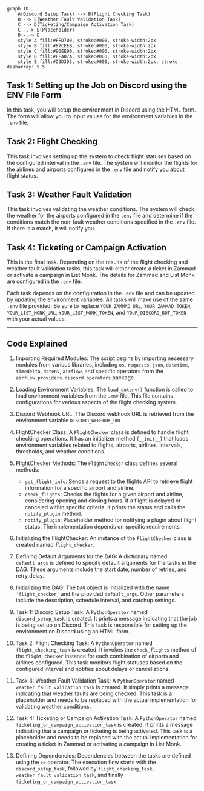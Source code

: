```mermaid
graph TD
    A(Discord Setup Task) --> B(Flight Checking Task)
    B --> C{Weather Fault Validation Task}
    C --> D(Ticketing/Campaign Activation Task)
    C -.-> E(Placeholder)
    D -.-> E
    style A fill:#FFD700, stroke:#000, stroke-width:2px
    style B fill:#87CEEB, stroke:#000, stroke-width:2px
    style C fill:#90EE90, stroke:#000, stroke-width:2px
    style D fill:#FFA07A, stroke:#000, stroke-width:2px
    style E fill:#D3D3D3, stroke:#000, stroke-width:2px, stroke-dasharray: 5 5
```

Task 1: Setting up the Job on Discord using the ENV File Form
-------------------------------------------------------------

In this task, you will setup the environment in Discord using the HTML form. The form will allow you to input values for the environment variables in the `.env` file.

Task 2: Flight Checking
-----------------------

This task involves setting up the system to check flight statuses based on the configured interval in the `.env` file. The system will monitor the flights for the airlines and airports configured in the `.env` file and notify you about flight status.

Task 3: Weather Fault Validation
--------------------------------

This task involves validating the weather conditions. The system will check the weather for the airports configured in the `.env` file and determine if the conditions match the non-fault weather conditions specified in the `.env` file. If there is a match, it will notify you.

Task 4: Ticketing or Campaign Activation
----------------------------------------

This is the final task. Depending on the results of the flight checking and weather fault validation tasks, this task will either create a ticket in Zammad or activate a campaign in List Monk. The details for Zammad and List Monk are configured in the `.env` file.

Each task depends on the configuration in the `.env` file and can be updated by updating the environment variables. All tasks will make use of the same `.env` file provided. Be sure to replace `YOUR_ZAMMAD_URL`, `YOUR_ZAMMAD_TOKEN`, `YOUR_LIST_MONK_URL`, `YOUR_LIST_MONK_TOKEN`, and `YOUR_DISCORD_BOT_TOKEN` with your actual values.

* * *


Code Explained
-------------------------------------------------------------


1.  Importing Required Modules: The script begins by importing necessary modules from various libraries, including `os`, `requests`, `json`, `datetime`, `timedelta`, `dotenv`, `airflow`, and specific operators from the `airflow.providers.discord.operators` package.
    
2.  Loading Environment Variables: The `load_dotenv()` function is called to load environment variables from the `.env` file. This file contains configurations for various aspects of the flight checking system.
    
3.  Discord Webhook URL: The Discord webhook URL is retrieved from the environment variable `DISCORD_WEBHOOK_URL`.
    
4.  FlightChecker Class: A `FlightChecker` class is defined to handle flight checking operations. It has an initializer method (`__init__`) that loads environment variables related to flights, airports, airlines, intervals, thresholds, and weather conditions.
    
5.  FlightChecker Methods: The `FlightChecker` class defines several methods:
    
    *   `get_flight_info`: Sends a request to the flights API to retrieve flight information for a specific airport and airline.
    *   `check_flights`: Checks the flights for a given airport and airline, considering opening and closing hours. If a flight is delayed or canceled within specific criteria, it prints the status and calls the `notify_plugin` method.
    *   `notify_plugin`: Placeholder method for notifying a plugin about flight status. The implementation depends on specific requirements.
6.  Initializing the FlightChecker: An instance of the `FlightChecker` class is created named `flight_checker`.
    
7.  Defining Default Arguments for the DAG: A dictionary named `default_args` is defined to specify default arguments for the tasks in the DAG. These arguments include the start date, number of retries, and retry delay.
    
8.  Initializing the DAG: The `DAG` object is initialized with the name `'flight_checker'` and the provided `default_args`. Other parameters include the description, schedule interval, and catchup settings.
    
9.  Task 1: Discord Setup Task: A `PythonOperator` named `discord_setup_task` is created. It prints a message indicating that the job is being set up on Discord. This task is responsible for setting up the environment on Discord using an HTML form.
    
10.  Task 2: Flight Checking Task: A `PythonOperator` named `flight_checking_task` is created. It invokes the `check_flights` method of the `flight_checker` instance for each combination of airports and airlines configured. This task monitors flight statuses based on the configured interval and notifies about delays or cancellations.
    
11.  Task 3: Weather Fault Validation Task: A `PythonOperator` named `weather_fault_validation_task` is created. It simply prints a message indicating that weather faults are being checked. This task is a placeholder and needs to be replaced with the actual implementation for validating weather conditions.
    
12.  Task 4: Ticketing or Campaign Activation Task: A `PythonOperator` named `ticketing_or_campaign_activation_task` is created. It prints a message indicating that a campaign or ticketing is being activated. This task is a placeholder and needs to be replaced with the actual implementation for creating a ticket in Zammad or activating a campaign in List Monk.
    
13.  Defining Dependencies: Dependencies between the tasks are defined using the `>>` operator. The execution flow starts with the `discord_setup_task`, followed by `flight_checking_task`, `weather_fault_validation_task`, and finally `ticketing_or_campaign_activation_task`.
    
